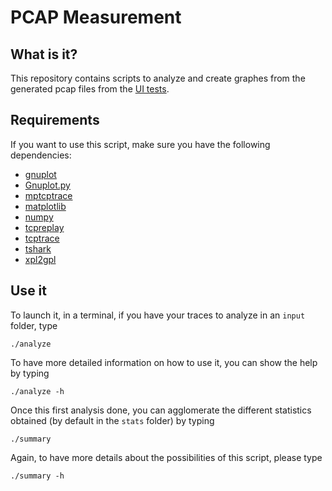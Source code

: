 PCAP Measurement
================

What is it?
-----------
This repository contains scripts to analyze and create graphes from the generated pcap files from the [UI tests](https://github.com/MPTCP-smartphone-thesis/uitests).

Requirements
------------
If you want to use this script, make sure you have the following dependencies:
  * [gnuplot](http://www.gnuplot.info/)
  * [Gnuplot.py](http://gnuplot-py.sourceforge.net/)
  * [mptcptrace](https://bitbucket.org/bhesmans/mptcptrace)
  * [matplotlib](http://matplotlib.org/)
  * [numpy](https://pypi.python.org/pypi/numpy/)
  * [tcpreplay](http://tcpreplay.appneta.com/wiki/installation.html#downloads)
  * [tcptrace](http://www.tcptrace.org/)
  * [tshark](https://www.wireshark.org/docs/man-pages/tshark.html)
  * [xpl2gpl](http://www.tcptrace.org/xpl2gpl/)

Use it
------
To launch it, in a terminal, if you have your traces to analyze in an `input` folder, type

`./analyze`

To have more detailed information on how to use it, you can show the help by typing

`./analyze -h`

Once this first analysis done, you can agglomerate the different statistics obtained (by default in the `stats` folder) by typing

`./summary`

Again, to have more details about the possibilities of this script, please type

`./summary -h`
